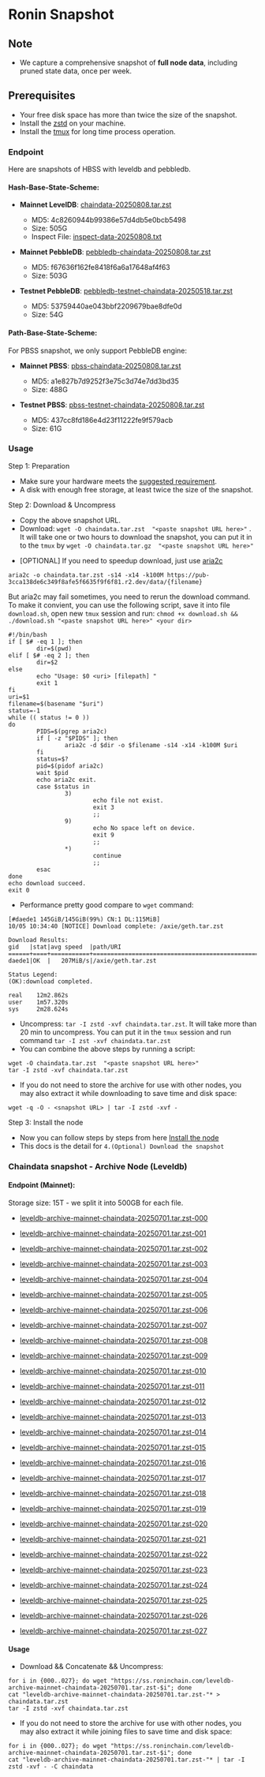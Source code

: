 # Ronin Snapshot

## Note
- We capture a comprehensive snapshot of **full node data**, including pruned state data, once per week.

## Prerequisites
- Your free disk space has more than twice the size of the snapshot.
- Install the [zstd](https://github.com/facebook/zstd) on your machine.
- Install the [tmux](https://github.com/tmux/tmux/wiki/Installing) for long time process operation.


### Endpoint

Here are snapshots of HBSS with leveldb and pebbledb.

#### Hash-Base-State-Scheme:

- **Mainnet LevelDB**: [chaindata-20250808.tar.zst](https://pub-3cca138de6c349f8afe5f6635f9f6f81.r2.dev/data/chaindata-20250808.tar.zst)
  - MD5: 4c8260944b99386e57d4db5e0bcb5498
  - Size: 505G
  - Inspect File: [inspect-data-20250808.txt](https://pub-3cca138de6c349f8afe5f6635f9f6f81.r2.dev/data/inspect-data-20250808.txt)

- **Mainnet PebbleDB**: [pebbledb-chaindata-20250808.tar.zst](https://pub-3cca138de6c349f8afe5f6635f9f6f81.r2.dev/data/pebbledb-chaindata-20250808.tar.zst)
  - MD5: f67636f162fe8418f6a6a17648af4f63
  - Size: 503G





- **Testnet PebbleDB**: [pebbledb-testnet-chaindata-20250518.tar.zst](https://pub-3cca138de6c349f8afe5f6635f9f6f81.r2.dev/data/pebbledb-testnet-chaindata-20250518.tar.zst)
  - MD5: 53759440ae043bbf2209679bae8dfe0d
  - Size: 54G



#### Path-Base-State-Scheme:
For PBSS snapshot, we only support PebbleDB engine:

- **Mainnet PBSS**: [pbss-chaindata-20250808.tar.zst](https://pub-3cca138de6c349f8afe5f6635f9f6f81.r2.dev/data/pbss-chaindata-20250808.tar.zst)
  - MD5: a1e827b7d9252f3e75c3d74e7dd3bd35
  - Size: 488G



- **Testnet PBSS**: [pbss-testnet-chaindata-20250808.tar.zst](https://pub-3cca138de6c349f8afe5f6635f9f6f81.r2.dev/data/pbss-testnet-chaindata-20250808.tar.zst)
  - MD5: 437cc8fd186e4d23f11222fe9f579acb
  - Size: 61G


### Usage

Step 1: Preparation
- Make sure your hardware meets the [suggested requirement](https://docs.roninchain.com/validators/setup/overview#hardware-requirements).
- A disk with enough free storage, at least twice the size of the snapshot.

Step 2: Download & Uncompress
- Copy the above snapshot URL.
- Download:  `wget -O chaindata.tar.zst  "<paste snapshot URL here>"` . It will take one or two hours to download the snapshot, you can put it in to the `tmux` by `wget -O chaindata.tar.gz  "<paste snapshot URL here>"`


* [OPTIONAL] If you need to speedup download, just use [aria2c](https://github.com/aria2/aria2)
```
aria2c -o chaindata.tar.zst -s14 -x14 -k100M https://pub-3cca138de6c349f8afe5f6635f9f6f81.r2.dev/data/{filename}
```

But aria2c may fail sometimes, you need to rerun the download command. To make it convient, you can use the following script, save it into file `download.sh`, open new `tmux` session and run: `chmod +x download.sh && ./download.sh "<paste snapshot URL here>" <your dir>`
```
#!/bin/bash
if [ $# -eq 1 ]; then
        dir=$(pwd)
elif [ $# -eq 2 ]; then
        dir=$2
else
        echo "Usage: $0 <uri> [filepath] "
        exit 1
fi
uri=$1
filename=$(basename "$uri")
status=-1
while (( status != 0 ))
do
        PIDS=$(pgrep aria2c)
        if [ -z "$PIDS" ]; then
                aria2c -d $dir -o $filename -s14 -x14 -k100M $uri
        fi
        status=$?
        pid=$(pidof aria2c)
        wait $pid
        echo aria2c exit.
        case $status in
                3)
                        echo file not exist.
                        exit 3
                        ;;
                9)
                        echo No space left on device.
                        exit 9
                        ;;
                *)
                        continue
                        ;;
        esac
done
echo download succeed.
exit 0
```

- Performance pretty good compare to `wget` command:

```
[#daede1 145GiB/145GiB(99%) CN:1 DL:115MiB]
10/05 10:34:40 [NOTICE] Download complete: /axie/geth.tar.zst

Download Results:
gid   |stat|avg speed  |path/URI
======+====+===========+=======================================================
daede1|OK  |   207MiB/s|/axie/geth.tar.zst

Status Legend:
(OK):download completed.

real    12m2.862s
user    1m57.320s
sys     2m28.624s
```

- Uncompress: `tar -I zstd -xvf chaindata.tar.zst`. It will take more than 20 min to uncompress. You can put it in the `tmux` session and run command `tar -I zst -xvf chaindata.tar.zst`
- You can combine the above steps by running a script:

```
wget -O chaindata.tar.zst  "<paste snapshot URL here>"
tar -I zstd -xvf chaindata.tar.zst
```


- If you do not need to store the archive for use with other nodes, you may also extract it while downloading to save time and disk space:
```
wget -q -O - <snapshot URL> | tar -I zstd -xvf -
```


Step 3: Install the node
- Now you can follow steps by steps from here [Install the node ](https://docs.roninchain.com/developers/nodes/mainnet)
- This docs is the detail for `4.(Optional) Download the snapshot`


### Chaindata snapshot - Archive Node (Leveldb)
#### Endpoint (Mainnet):

Storage size: 15T - we split it into 500GB for each file.


- [leveldb-archive-mainnet-chaindata-20250701.tar.zst-000](https://ss.roninchain.com/leveldb-archive-mainnet-chaindata-20250701.tar.zst-000)

- [leveldb-archive-mainnet-chaindata-20250701.tar.zst-001](https://ss.roninchain.com/leveldb-archive-mainnet-chaindata-20250701.tar.zst-001)

- [leveldb-archive-mainnet-chaindata-20250701.tar.zst-002](https://ss.roninchain.com/leveldb-archive-mainnet-chaindata-20250701.tar.zst-002)

- [leveldb-archive-mainnet-chaindata-20250701.tar.zst-003](https://ss.roninchain.com/leveldb-archive-mainnet-chaindata-20250701.tar.zst-003)

- [leveldb-archive-mainnet-chaindata-20250701.tar.zst-004](https://ss.roninchain.com/leveldb-archive-mainnet-chaindata-20250701.tar.zst-004)

- [leveldb-archive-mainnet-chaindata-20250701.tar.zst-005](https://ss.roninchain.com/leveldb-archive-mainnet-chaindata-20250701.tar.zst-005)

- [leveldb-archive-mainnet-chaindata-20250701.tar.zst-006](https://ss.roninchain.com/leveldb-archive-mainnet-chaindata-20250701.tar.zst-006)

- [leveldb-archive-mainnet-chaindata-20250701.tar.zst-007](https://ss.roninchain.com/leveldb-archive-mainnet-chaindata-20250701.tar.zst-007)

- [leveldb-archive-mainnet-chaindata-20250701.tar.zst-008](https://ss.roninchain.com/leveldb-archive-mainnet-chaindata-20250701.tar.zst-008)

- [leveldb-archive-mainnet-chaindata-20250701.tar.zst-009](https://ss.roninchain.com/leveldb-archive-mainnet-chaindata-20250701.tar.zst-009)

- [leveldb-archive-mainnet-chaindata-20250701.tar.zst-010](https://ss.roninchain.com/leveldb-archive-mainnet-chaindata-20250701.tar.zst-010)

- [leveldb-archive-mainnet-chaindata-20250701.tar.zst-011](https://ss.roninchain.com/leveldb-archive-mainnet-chaindata-20250701.tar.zst-011)

- [leveldb-archive-mainnet-chaindata-20250701.tar.zst-012](https://ss.roninchain.com/leveldb-archive-mainnet-chaindata-20250701.tar.zst-012)

- [leveldb-archive-mainnet-chaindata-20250701.tar.zst-013](https://ss.roninchain.com/leveldb-archive-mainnet-chaindata-20250701.tar.zst-013)

- [leveldb-archive-mainnet-chaindata-20250701.tar.zst-014](https://ss.roninchain.com/leveldb-archive-mainnet-chaindata-20250701.tar.zst-014)

- [leveldb-archive-mainnet-chaindata-20250701.tar.zst-015](https://ss.roninchain.com/leveldb-archive-mainnet-chaindata-20250701.tar.zst-015)

- [leveldb-archive-mainnet-chaindata-20250701.tar.zst-016](https://ss.roninchain.com/leveldb-archive-mainnet-chaindata-20250701.tar.zst-016)

- [leveldb-archive-mainnet-chaindata-20250701.tar.zst-017](https://ss.roninchain.com/leveldb-archive-mainnet-chaindata-20250701.tar.zst-017)

- [leveldb-archive-mainnet-chaindata-20250701.tar.zst-018](https://ss.roninchain.com/leveldb-archive-mainnet-chaindata-20250701.tar.zst-018)

- [leveldb-archive-mainnet-chaindata-20250701.tar.zst-019](https://ss.roninchain.com/leveldb-archive-mainnet-chaindata-20250701.tar.zst-019)

- [leveldb-archive-mainnet-chaindata-20250701.tar.zst-020](https://ss.roninchain.com/leveldb-archive-mainnet-chaindata-20250701.tar.zst-020)

- [leveldb-archive-mainnet-chaindata-20250701.tar.zst-021](https://ss.roninchain.com/leveldb-archive-mainnet-chaindata-20250701.tar.zst-021)

- [leveldb-archive-mainnet-chaindata-20250701.tar.zst-022](https://ss.roninchain.com/leveldb-archive-mainnet-chaindata-20250701.tar.zst-022)

- [leveldb-archive-mainnet-chaindata-20250701.tar.zst-023](https://ss.roninchain.com/leveldb-archive-mainnet-chaindata-20250701.tar.zst-023)

- [leveldb-archive-mainnet-chaindata-20250701.tar.zst-024](https://ss.roninchain.com/leveldb-archive-mainnet-chaindata-20250701.tar.zst-024)

- [leveldb-archive-mainnet-chaindata-20250701.tar.zst-025](https://ss.roninchain.com/leveldb-archive-mainnet-chaindata-20250701.tar.zst-025)

- [leveldb-archive-mainnet-chaindata-20250701.tar.zst-026](https://ss.roninchain.com/leveldb-archive-mainnet-chaindata-20250701.tar.zst-026)

- [leveldb-archive-mainnet-chaindata-20250701.tar.zst-027](https://ss.roninchain.com/leveldb-archive-mainnet-chaindata-20250701.tar.zst-027)




#### Usage
- Download && Concatenate && Uncompress:

```shell
for i in {000..027}; do wget "https://ss.roninchain.com/leveldb-archive-mainnet-chaindata-20250701.tar.zst-$i"; done
cat "leveldb-archive-mainnet-chaindata-20250701.tar.zst-"* > chaindata.tar.zst
tar -I zstd -xvf chaindata.tar.zst
```

- If you do not need to store the archive for use with other nodes, you may also extract it while joining files to save time and disk space:

```shell
for i in {000..027}; do wget "https://ss.roninchain.com/leveldb-archive-mainnet-chaindata-20250701.tar.zst-$i"; done
cat "leveldb-archive-mainnet-chaindata-20250701.tar.zst-"* | tar -I zstd -xvf - -C chaindata
```
